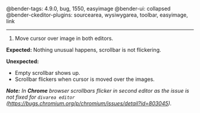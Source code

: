 @bender-tags: 4.9.0, bug, 1550, easyimage
@bender-ui: collapsed
@bender-ckeditor-plugins: sourcearea, wysiwygarea, toolbar, easyimage, link

----

1. Move cursor over image in both editors.

**Expected:** Nothing unusual happens, scrollbar is not flickering.

**Unexpected:**
* Empty scrollbar shows up.
* Scrollbar flickers when cursor is moved over the images.

_**Note:** In **Chrome** browser scrollbars flicker in second editor as the issue is not fixed
for `divarea editor` (https://bugs.chromium.org/p/chromium/issues/detail?id=803045)._
